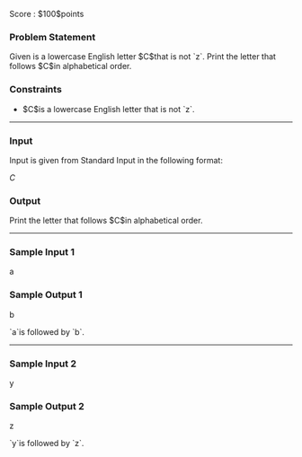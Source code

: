 
<div>

<span>

<span>

<p>
Score : $100$points
</p>

<div>

<section>

### **Problem Statement**

<p>
Given is a lowercase English letter $C$that is not `z`. Print the letter that follows $C$in alphabetical order.
</p>

</section>

</div>

<div>

<section>

### **Constraints**

<ul>

<li>
$C$is a lowercase English letter that is not `z`.
</li>

</ul>

</section>

</div>

---

<div>

<div>

<section>

### **Input**

<p>
Input is given from Standard Input in the following format:
</p>

<div>

$C$
</div>

</section>

</div>

<div>

<section>

### **Output**

<p>
Print the letter that follows $C$in alphabetical order.
</p>

</section>

</div>

</div>

---

<div>

<section>

### **Sample Input 1**

<div>

a

</div>

</section>

</div>

<div>

<section>

### **Sample Output 1**

<div>

b

</div>

<p>
`a`is followed by `b`.
</p>

</section>

</div>

---

<div>

<section>

### **Sample Input 2**

<div>

y

</div>

</section>

</div>

<div>

<section>

### **Sample Output 2**

<div>

z

</div>

<p>
`y`is followed by `z`.
</p>

</section>

</div>

</span>

</span>

</div>
